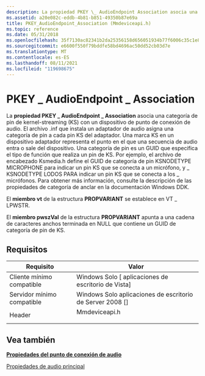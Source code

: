 ```yaml
---
description: La propiedad PKEY \_ AudioEndpoint Association asocia una categoría de pin de \_ kernel-streaming (KS) con un dispositivo de punto de conexión de audio.
ms.assetid: a20e082c-eddb-4b81-b851-49350b87e69a
title: PKEY_AudioEndpoint_Association (Mmdeviceapi.h)
ms.topic: reference
ms.date: 05/31/2018
ms.openlocfilehash: 35f7130ac82341b2da25356158d656051934b77f6006c35c1e812a4779a2e6e5
ms.sourcegitcommit: e6600f550f79bddfe58bd4696ac50dd52cb03d7e
ms.translationtype: MT
ms.contentlocale: es-ES
ms.lasthandoff: 08/11/2021
ms.locfileid: "119698675"
---
```

# <a name="pkey_audioendpoint_association"></a>PKEY \_ AudioEndpoint \_ Association

La **propiedad PKEY \_ AudioEndpoint \_ Association** asocia una categoría de pin de kernel-streaming (KS) con un dispositivo de punto de conexión de audio. El archivo .inf que instala un adaptador de audio asigna una categoría de pin a cada pin KS del adaptador. Una marca KS en un dispositivo adaptador representa el punto en el que una secuencia de audio entra o sale del dispositivo. Una categoría de pin es un GUID que especifica el tipo de función que realiza un pin de KS. Por ejemplo, el archivo de encabezado Ksmedia.h define el GUID de categoría de pin KSNODETYPE MICROPHONE para indicar un pin KS que se conecta a un micrófono, y \_ KSNODETYPE LODOS PARA indicar un pin KS que se conecta a los \_ micrófonos. Para obtener más información, consulte la descripción de las propiedades de categoría de anclar en la documentación Windows DDK.

El **miembro vt** de la estructura **PROPVARIANT** se establece en VT \_ LPWSTR.

El **miembro pwszVal** de la estructura **PROPVARIANT** apunta a una cadena de caracteres anchos terminada en NULL que contiene un GUID de categoría de pin de KS.

## <a name="requirements"></a>Requisitos



| Requisito | Valor |
|-------------------------------------|------------------------------------------------------------------------------------------|
| Cliente mínimo compatible<br/> | Windows Solo \[ aplicaciones de escritorio de Vista\]<br/>                                           |
| Servidor mínimo compatible<br/> | Windows Solo aplicaciones de escritorio de Server 2008 \[\]<br/>                                     |
| Header<br/>                   | <dl> <dt>Mmdeviceapi.h</dt> </dl> |



## <a name="see-also"></a>Vea también

<dl> <dt>

[**Propiedades del punto de conexión de audio**](audio-endpoint-properties.md)
</dt> <dt>

[Propiedades de audio principal](core-audio-properties.md)
</dt> </dl>

 

 




